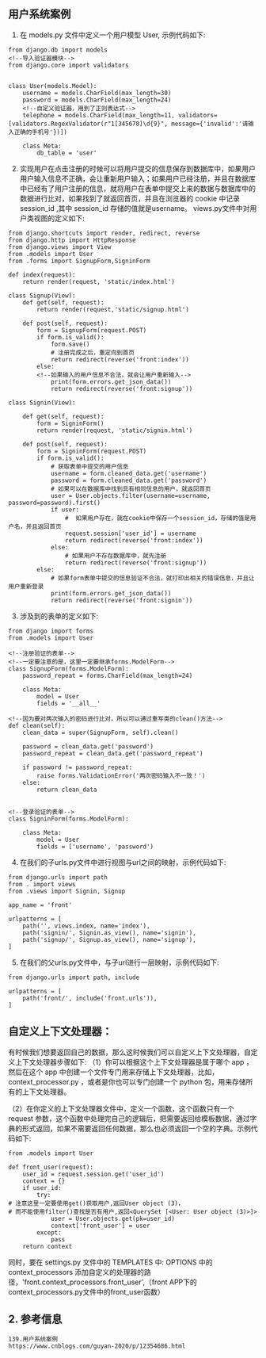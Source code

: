 ## 用户系统案例
    
  1. 在 models.py 文件中定义一个用户模型 User, 示例代码如下:

    from django.db import models
    <!--导入验证器模块-->
    from django.core import validators


    class User(models.Model):
        username = models.CharField(max_length=30)
        password = models.CharField(max_length=24)
        <!--自定义验证器，用到了正则表达式-->
        telephone = models.CharField(max_length=11, validators=[validators.RegexValidator(r"1[345678]\d{9}", message={'invalid':'请输入正确的手机号'})])

        class Meta:
            db_table = 'user'

  2. 实现用户在点击注册的时候可以将用户提交的信息保存到数据库中，如果用户用户输入信息不正确，会让重新用户输入；如果用户已经注册，并且在数据库中已经有了用户注册的信息，就将用户在表单中提交上来的数据与数据库中的数据进行比对，如果找到了就返回首页，并且在浏览器的 cookie 中记录 session_id ,其中 session_id 存储的值就是username。
  views.py文件中对用户类视图的定义如下:

    from django.shortcuts import render, redirect, reverse
    from django.http import HttpResponse
    from django.views import View
    from .models import User
    from .forms import SignupForm,SigninForm

    def index(request):
        return render(request, 'static/index.html')

    class Signup(View):
        def get(self, request):
            return render(request,'static/signup.html')

        def post(self, request):
            form = SignupForm(request.POST)
            if form.is_valid():
                form.save()
                # 注册完成之后，重定向到首页
                return redirect(reverse('front:index'))
            else:
            <!--如果输入的用户信息不合法，就会让用户重新输入-->
                print(form.errors.get_json_data())
                return redirect(reverse('front:signup'))

    class Signin(View):

        def get(self, request):
            form = SigninForm()
            return render(request, 'static/signin.html')

        def post(self, request):
            form = SigninForm(request.POST)
            if form.is_valid():
                # 获取表单中提交的用户信息
                username = form.cleaned_data.get('username')
                password = form.cleaned_data.get('password')
                # 如果可以在数据库中找到具有相同信息的用户，就返回首页
                user = User.objects.filter(username=username, password=password).first()
                if user:
                    #  如果用户存在，就在cookie中保存一个session_id，存储的值是用户名，并且返回首页
                    request.session['user_id'] = username
                    return redirect(reverse('front:index'))
                else:
                    # 如果用户不存在数据库中，就先注册
                    return redirect(reverse('front:signup'))
            else:
                # 如果form表单中提交的信息验证不合法，就打印出相关的错误信息，并且让用户重新登录
                print(form.errors.get_json_data())
                return redirect(reverse('front:signin'))

  3. 涉及到的表单的定义如下:

    from django import forms
    from .models import User

    <!--注册验证的表单-->
    <!--一定要注意的是，这里一定要继承forms.ModelForm-->
    class SignupForm(forms.ModelForm):
        password_repeat = forms.CharField(max_length=24)

        class Meta:
            model = User
            fields = '__all__'

    <!--因为要对两次输入的密码进行比对，所以可以通过重写类的clean()方法-->
    def clean(self):
        clean_data = super(SignupForm, self).clean()

        password = clean_data.get('password')
        password_repeat = clean_data.get('password_repeat')

        if password != password_repeat:
            raise forms.ValidationError('两次密码输入不一致！')
        else:
            return clean_data


    <!--登录验证的表单-->
    class SigninForm(forms.ModelForm):

        class Meta:
            model = User
            fields = ['username', 'password')

  4. 在我们的子urls.py文件中进行视图与url之间的映射，示例代码如下:

    from django.urls import path
    from . import views
    from .views import Signin, Signup

    app_name = 'front'

    urlpatterns = [
        path('', views.index, name='index'),
        path('signin/', Signin.as_view(), name='signin'),
        path('signup/', Signup.as_view(), name='signup'),
    ]

  5. 在我们的父urls.py文件中，与子url进行一层映射，示例代码如下:

    from django.urls import path, include

    urlpatterns = [
        path('front/', include('front.urls')),
    ]

## 自定义上下文处理器：
  有时候我们想要返回自己的数据，那么这时候我们可以自定义上下文处理器，自定义上下文处理器步骤如下:
  （1）你可以根据这个上下文处理器是属于哪个 app ，然后在这个 app 中创建一个文件专门用来存储上下文处理器，比如，context_processor.py ，或者是你也可以专门创建一个 python 包，用来存储所有的上下文处理器。

  （2）在你定义的上下文处理器文件中，定义一个函数，这个函数只有一个 request 参数，这个函数中处理完自己的逻辑后，把需要返回给模板数据，通过字典的形式返回，如果不需要返回任何数据，那么也必须返回一个空的字典。示例代码如下:

    from .models import User

    def front_user(request):
        user_id = request.session.get('user_id')
        context = {}
        if user_id:
            try:
    # 注意这里一定要使用get()获取用户,返回User object (3)，
    # 而不能使用filter()查找是否有用户,返回<QuerySet [<User: User object (3)>]>
                user = User.objects.get(pk=user_id)
                context['front_user'] = user
            except:
                pass
        return context
  
  同时，要在 settings.py 文件中的 TEMPLATES 中: OPTIONS 中的context_processors 添加自定义的处理器的路径，'front.context_processors.front_user',（front APP下的context_processors.py文件中的front_user函数）


## 2. 参考信息

    139.用户系统案例
    https://www.cnblogs.com/guyan-2020/p/12354686.html